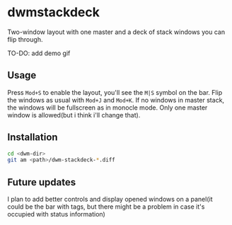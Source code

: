 # dwmstackdeck
Two-window layout with one master and a deck of stack windows you can flip through.

TO-DO: add demo gif

## Usage
Press `Mod+S` to enable the layout, you'll see the `M|S` symbol on the bar. Flip the windows as usual with `Mod+J` and `Mod+K`. If no windows in master stack, the windows will be fullscreen as in monocle mode. Only one master window is allowed(but i think i'll change that).

## Installation
```bash
cd <dwm-dir>
git am <path>/dwm-stackdeck-*.diff
```

## Future updates
I plan to add better controls and display opened windows on a panel(it could be the bar with tags, but there might be a problem in case it's occupied with status information)
